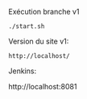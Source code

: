 Exécution branche v1

```
./start.sh
```

Version du site v1:

```
http://localhost/
```

Jenkins:

http://localhost:8081

